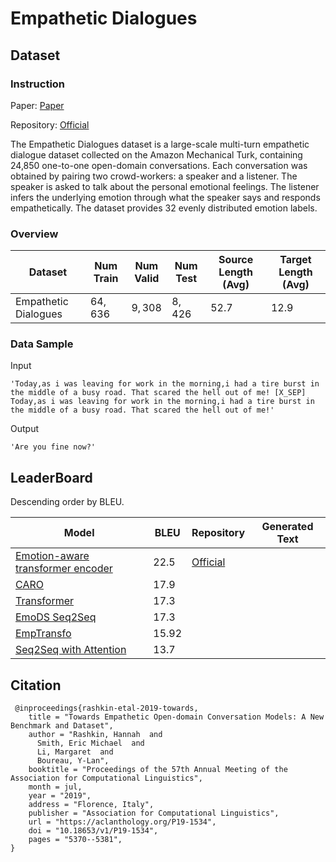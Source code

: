 # Empathetic Dialogues

## Dataset

### Instruction

Paper: [Paper](https://aclanthology.org/P19-1534.pdf)

Repository: [Official](https://github.com/facebookresearch/EmpatheticDialogues)

The Empathetic Dialogues dataset is a large-scale multi-turn empathetic dialogue dataset collected on the Amazon Mechanical Turk, containing 24,850 one-to-one open-domain conversations. Each conversation was obtained by pairing two crowd-workers: a speaker and a listener. The speaker is asked to talk about the personal emotional feelings. The listener infers the underlying emotion through what the speaker says and responds empathetically. The dataset provides 32 evenly distributed emotion labels.

### Overview

| Dataset              | Num Train | Num Valid | Num Test | Source Length (Avg) | Target Length (Avg) |
| -------------------- | --------- | --------- | -------- | ------------------- | ------------------- |
| Empathetic Dialogues | $64,636$  | $9,308$   | $8,426$  | $52.7$              | $12.9$              |

### Data Sample

Input

```
'Today,as i was leaving for work in the morning,i had a tire burst in the middle of a busy road. That scared the hell out of me! [X_SEP] Today,as i was leaving for work in the morning,i had a tire burst in the middle of a busy road. That scared the hell out of me!'
```

Output

```
'Are you fine now?'
```

## LeaderBoard

Descending order by BLEU.

| Model                                                        | BLEU    | Repository                                                   | Generated Text |
| ------------------------------------------------------------ | ------- | ------------------------------------------------------------ | -------------- |
| [Emotion-aware transformer encoder](https://arxiv.org/pdf/2204.11320v1.pdf) | $22.5$  | [Official](https://github.com/r9729104234/Emotion-Aware-Transformer-Encoder-for-Empathetic-Dialogue-Generation) |                |
| [CARO](https://arxiv.org/pdf/2204.11320v1.pdf)               | $17.9$  |                                                              |                |
| [Transformer](https://arxiv.org/pdf/2204.11320v1.pdf)        | $17.3$  |                                                              |                |
| [EmoDS Seq2Seq](https://arxiv.org/pdf/2204.11320v1.pdf)      | $17.3$  |                                                              |                |
| [EmpTransfo](https://arxiv.org/pdf/2204.11320v1.pdf)         | $15.92$ |                                                              |                |
| [Seq2Seq with Attention](https://arxiv.org/pdf/2204.11320v1.pdf) | $13.7$  |                                                              |                |

## Citation

```
 @inproceedings{rashkin-etal-2019-towards,
    title = "Towards Empathetic Open-domain Conversation Models: A New Benchmark and Dataset",
    author = "Rashkin, Hannah  and
      Smith, Eric Michael  and
      Li, Margaret  and
      Boureau, Y-Lan",
    booktitle = "Proceedings of the 57th Annual Meeting of the Association for Computational Linguistics",
    month = jul,
    year = "2019",
    address = "Florence, Italy",
    publisher = "Association for Computational Linguistics",
    url = "https://aclanthology.org/P19-1534",
    doi = "10.18653/v1/P19-1534",
    pages = "5370--5381",
}
```